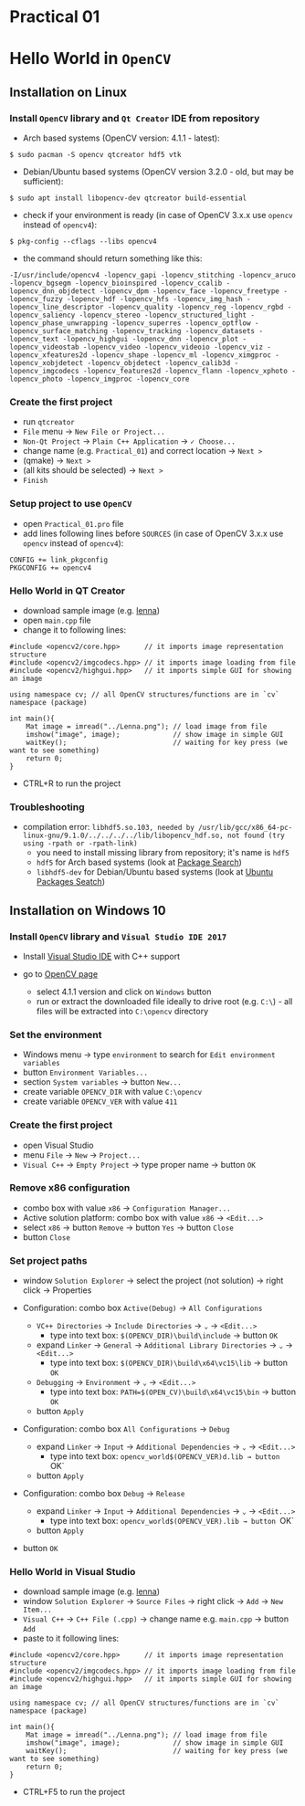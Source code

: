 # Practical 01

# Hello World in `OpenCV`

## Installation on Linux

### Install `OpenCV` library and `Qt Creator` IDE from repository

- Arch based systems (OpenCV version: 4.1.1 - latest):

`$ sudo pacman -S opencv qtcreator hdf5 vtk`

- Debian/Ubuntu based systems (OpenCV version 3.2.0 - old, but may be sufficient):

`$ sudo apt install libopencv-dev qtcreator build-essential`

- check if your environment is ready (in case of OpenCV 3.x.x use `opencv` instead of `opencv4`):

`$ pkg-config --cflags --libs opencv4`

- the command should return something like this:

`-I/usr/include/opencv4 -lopencv_gapi -lopencv_stitching -lopencv_aruco -lopencv_bgsegm -lopencv_bioinspired -lopencv_ccalib -lopencv_dnn_objdetect -lopencv_dpm -lopencv_face -lopencv_freetype -lopencv_fuzzy -lopencv_hdf -lopencv_hfs -lopencv_img_hash -lopencv_line_descriptor -lopencv_quality -lopencv_reg -lopencv_rgbd -lopencv_saliency -lopencv_stereo -lopencv_structured_light -lopencv_phase_unwrapping -lopencv_superres -lopencv_optflow -lopencv_surface_matching -lopencv_tracking -lopencv_datasets -lopencv_text -lopencv_highgui -lopencv_dnn -lopencv_plot -lopencv_videostab -lopencv_video -lopencv_videoio -lopencv_viz -lopencv_xfeatures2d -lopencv_shape -lopencv_ml -lopencv_ximgproc -lopencv_xobjdetect -lopencv_objdetect -lopencv_calib3d -lopencv_imgcodecs -lopencv_features2d -lopencv_flann -lopencv_xphoto -lopencv_photo -lopencv_imgproc -lopencv_core`

### Create the first project

- run `qtcreator`
- `File` menu → `New File or Project...`
- `Non-Qt Project` → `Plain C++ Application` → `✓ Choose...`
- change name (e.g. `Practical_01`) and correct location → `Next >`
- (qmake) → `Next >`
- (all kits should be selected) → `Next >`
- `Finish`

### Setup project to use `OpenCV`

- open `Practical_01.pro` file
- add lines following lines before `SOURCES` (in case of OpenCV 3.x.x use `opencv` instead of `opencv4`):

```
CONFIG += link_pkgconfig
PKGCONFIG += opencv4
```

### Hello World in QT Creator

- download sample image (e.g. [lenna](https://upload.wikimedia.org/wikipedia/en/7/7d/Lenna_%28test_image%29.png))
- open `main.cpp` file
- change it to following lines:

```
#include <opencv2/core.hpp>      // it imports image representation structure
#include <opencv2/imgcodecs.hpp> // it imports image loading from file 
#include <opencv2/highgui.hpp>   // it imports simple GUI for showing an image

using namespace cv; // all OpenCV structures/functions are in `cv` namespace (package) 

int main(){
    Mat image = imread("../Lenna.png"); // load image from file
    imshow("image", image);             // show image in simple GUI
    waitKey();                          // waiting for key press (we want to see something)
    return 0;
}
```

- CTRL+R to run the project

### Troubleshooting

- compilation error: `libhdf5.so.103, needed by /usr/lib/gcc/x86_64-pc-linux-gnu/9.1.0/../../../../lib/libopencv_hdf.so, not found (try using -rpath or -rpath-link)`
  - you need to install missing library from repository; it's name is `hdf5`
  - `hdf5` for Arch based systems (look at [Package Search](https://www.archlinux.org/packages/))
  - `libhdf5-dev` for Debian/Ubuntu based systems (look at [Ubuntu Packages Seatch](https://packages.ubuntu.com/))

## Installation on Windows 10

### Install `OpenCV` library and `Visual Studio IDE 2017`

- Install [Visual Studio IDE](https://visualstudio.microsoft.com/) with C++ support


- go to [OpenCV page](https://opencv.org/releases/)
  - select 4.1.1 version and click on `Windows` button
  - run or extract the downloaded file ideally to drive root (e.g. `C:\`) - all files will be extracted into `C:\opencv` directory

### Set the environment

- Windows menu → type `environment` to search for `Edit environment variables`
- button `Environment Variables...`
- section `System variables` → button `New...`
- create variable `OPENCV_DIR` with value `C:\opencv`
- create variable `OPENCV_VER` with value `411`

### Create the first project

- open Visual Studio
- menu `File` → `New` → `Project...`
- `Visual C++` → `Empty Project` → type proper name → button `OK`

### Remove x86 configuration

- combo box with value `x86` → `Configuration Manager...`
- Active solution platform: combo box with value `x86` → `<Edit...>`
- select `x86` → button `Remove` → button `Yes` → button `Close`
- button `Close`

### Set project paths

- window `Solution Explorer` → select the project (not solution) → right click → Properties
- Configuration: combo box `Active(Debug)` → `All Configurations`
  - `VC++ Directories` → `Include Directories` → `⌄` → `<Edit...>`
    - type into text box: `$(OPENCV_DIR)\build\include` → button `OK`
  - expand `Linker` → `General` → `Additional Library Directories` → `⌄` → `<Edit...>`
    - type into text box: `$(OPENCV_DIR)\build\x64\vc15\lib` → button `OK`
  - `Debugging` → `Environment` → `⌄` → `<Edit...>`
    - type into text box: `PATH=$(OPEN_CV)\build\x64\vc15\bin` → button `OK`
  - button `Apply`

- Configuration: combo box `All Configurations` → `Debug`
  - expand `Linker` → `Input` → `Additional Dependencies` → `⌄` → `<Edit...>`
    - type into text box: `opencv_world$(OPENCV_VER)d.lib → button `OK`
  - button `Apply`

- Configuration: combo box `Debug` → `Release`
  - expand `Linker` → `Input` → `Additional Dependencies` → `⌄` → `<Edit...>`
    - type into text box: `opencv_world$(OPENCV_VER).lib → button `OK`
  - button `Apply`

- button `OK`

### Hello World in Visual Studio

- download sample image (e.g. [lenna](https://upload.wikimedia.org/wikipedia/en/7/7d/Lenna_%28test_image%29.png))
- window `Solution Explorer` → `Source Files` → right click → `Add` → `New Item...`
- `Visual C++` → `C++ File (.cpp)` → change name e.g. `main.cpp` → button `Add`
- paste to it following lines:

```
#include <opencv2/core.hpp>      // it imports image representation structure
#include <opencv2/imgcodecs.hpp> // it imports image loading from file 
#include <opencv2/highgui.hpp>   // it imports simple GUI for showing an image

using namespace cv; // all OpenCV structures/functions are in `cv` namespace (package) 

int main(){
    Mat image = imread("../Lenna.png"); // load image from file
    imshow("image", image);             // show image in simple GUI
    waitKey();                          // waiting for key press (we want to see something)
    return 0;
}
```

- CTRL+F5 to run the project
